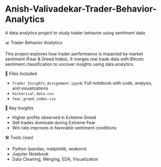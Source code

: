 # Anish-Valivadekar-Trader-Behavior-Analytics
A data analytics project to study trader behavior using sentiment data

 📊 Trader Behavior Analytics

This project explores how trader performance is impacted by market sentiment (Fear & Greed Index). It merges real trade data with Bitcoin sentiment classification to uncover insights using data analytics.

 📁 Files Included
- `Trader_Insights_Assignment.ipynb`: Full notebook with code, analysis, and visualizations
- `historical_data.csv` 
- `fear_greed_index.csv`


 📌 Key Insights
- Higher profits observed in Extreme Greed
- Sell trades dominate during Extreme Fear
- Win rate improves in favorable sentiment conditions

 🛠️ Tools Used
- Python (pandas, matplotlib, seaborn)
- Jupyter Notebook
- Data Cleaning, Merging, EDA, Visualization



